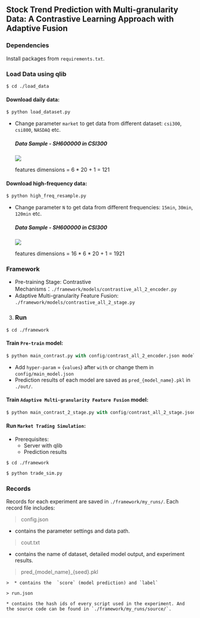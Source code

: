 ## Stock Trend Prediction with Multi-granularity Data: A Contrastive Learning Approach with Adaptive Fusion

### **Dependencies**

Install packages from `requirements.txt`.  

### **Load Data using qlib**
```linux
$ cd ./load_data
```

#### Download daily data:

```python
$ python load_dataset.py
```
* Change parameter `market` to get data from different dataset: `csi300`, `csi800`, `NASDAQ` etc.

  ##### Data Sample - SH600000 in CSI300

  ![](https://ftp.bmp.ovh/imgs/2021/02/28e2e1b545cf8ffc.png)

  features dimensions = 6 * 20 + 1 = 121

#### Download high-frequency data:

```python
$ python high_freq_resample.py
```

* Change parameter `N` to get data from different frequencies: `15min`, `30min`, `120min` etc.

  ##### Data Sample - SH600000 in CSI300

     ![](https://ftp.bmp.ovh/imgs/2021/02/21213511c92c4c44.png)

  features dimensions = 16 * 6 * 20 + 1 = 1921



### **Framework**

* Pre-training Stage: Contrastive Mechanisms：`./framework/models/contrastive_all_2_encoder.py`
* Adaptive Multi-granularity Feature Fusion: `./framework/models/contrastive_all_2_stage.py`
3. ### **Run**
  ```linux
  $ cd ./framework
  ```

  #### Train `Pre-train` model:

  ```python
  $ python main_contrast.py with config/contrast_all_2_encoder.json model_name=contrastive_all_2_encoder
  ```

  * Add `hyper-param` = {`values`} after `with` or change them in `config/main_model.json`
  * Prediction results of each model are saved as `pred_{model_name}.pkl` in `./out/`.

  #### Train `Adaptive Multi-granularity Feature Fusion` model:

  ```python
  $ python main_contrast_2_stage.py with config/contrast_all_2_stage.json model_name=contrastive_all_2_stage
  ```


  #### Run `Market Trading Simulation`:
  * Prerequisites:   
  	* Server with qlib
  	* Prediction results 
  ```linux
  $ cd ./framework
  ```
  ```python
  $ python trade_sim.py
  ```


### **Records**

Records for each experiment are saved in `./framework/my_runs/`. 
Each record file includes: 

> config.json
* contains the parameter settings and data path.

> cout.txt
* contains the name of dataset, detailed model output, and experiment results.

> pred_{model_name}_{seed}.pkl

  >
	>  * contains the  `score` (model prediction) and `label`

	> run.json
	
	* contains the hash ids of every script used in the experiment. And the source code can be found in `./framework/my_runs/source/`.
